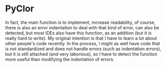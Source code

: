 # PyClor
In fact, the main function is to implement, increase readability, of course, there is also an error indentation to deal with that kind of error, can also be detected, but most IDEs also have this function, as an addition (but it is really hard to write).  My original intention is that I have to learn a lot about other people's code recently. In the process, I might as well have code that is not standardized and does not handle errors (such as indentation errors), but it is still attached (and very laborious), so I have to detect the function more useful than modifying the indentation of errors.
